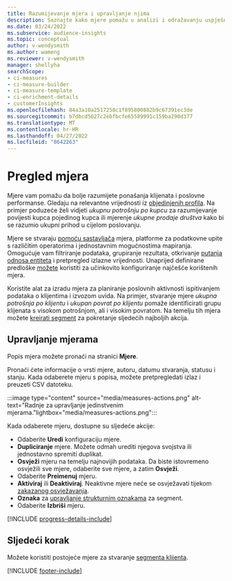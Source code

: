 ```yaml
---
title: Razumijevanje mjera i upravljanje njima
description: Saznajte kako mjere pomažu u analizi i odražavanju uspješnosti vašeg poslovanja.
ms.date: 03/24/2022
ms.subservice: audience-insights
ms.topic: conceptual
author: v-wendysmith
ms.author: wameng
ms.reviewer: v-wendysmith
manager: shellyha
searchScope:
- ci-measures
- ci-measure-builder
- ci-measure-template
- ci-enrichment-details
- customerInsights
ms.openlocfilehash: 84a3a10a2517258c1f895800882b9c67391ec3de
ms.sourcegitcommit: b7dbcd5627c2ebfbcfe65589991c159ba290d377
ms.translationtype: MT
ms.contentlocale: hr-HR
ms.lasthandoff: 04/27/2022
ms.locfileid: "8642263"
---
```

# <a name="measures-overview"></a>Pregled mjera

Mjere vam pomažu da bolje razumijete ponašanja klijenata i poslovne performanse. Gledaju na relevantne vrijednosti iz [objedinjenih profila](data-unification.md). Na primjer poduzeće želi vidjeti *ukupnu potrošnju po kupcu* za razumijevanje povijesti kupca pojedinog kupca ili mjerenje *ukupne prodaje društva* kako bi se razumio ukupni prihod u cijelom poslovanju.  

Mjere se stvaraju [pomoću sastavljača](measure-builder.md) mjera, platforme za podatkovne upite s različitim operatorima i jednostavnim mogućnostima mapiranja. Omogućuje vam filtriranje podataka, grupiranje rezultata, otkrivanje [putanja odnosa entiteta](relationships.md) i pretpregled izlazne vrijednosti. Unaprijed definirane predloške [možete](measure-templates.md) koristiti za učinkovito konfiguriranje najčešće korištenih mjera.

Koristite alat za izradu mjera za planiranje poslovnih aktivnosti ispitivanjem podataka o klijentima i izvozom uvida. Na primjer, stvaranje mjere *ukupna potrošnja po klijentu* i *ukupan povrat po klijentu* pomaže identificirati grupu klijenata s visokom potrošnjom, ali i visokim povratom. Na temelju tih mjera možete [kreirati segment](segments.md) za pokretanje sljedećih najboljih akcija.

## <a name="manage-your-measures"></a>Upravljanje mjerama

Popis mjera možete pronaći na stranici **Mjere**.

Pronaći ćete informacije o vrsti mjere, autoru, datumu stvaranja, statusu i stanju. Kada odaberete mjeru s popisa, možete pretpregledati izlaz i preuzeti CSV datoteku.

:::image type="content" source="media/measures-actions.png" alt-text="Radnje za upravljanje jedinstvenim mjerama."lightbox="media/measures-actions.png":::

Kada odaberete mjeru, dostupne su sljedeće akcije:

- Odaberite **Uredi** konfiguraciju mjere.
- **Dupliciranje** mjere. Možete odmah urediti njegova svojstva ili jednostavno spremiti duplikat.
- **Osvježi** mjeru na temelju najnovijih podataka. Da biste istovremeno osvježili sve mjere, odaberite sve mjere, a zatim **Osvježi**.
- Odaberite **Preimenuj** mjeru.
- **Aktiviraj** ili **Deaktiviraj**. Neaktivne mjere neće se osvježavati tijekom [zakazanog osvježavanja](system.md#schedule-tab).
- **Oznaka** za [upravljanje strukturnim oznakama](work-with-tags-columns.md#manage-tags) za segment.
- Odaberite **Izbriši** mjeru.

[!INCLUDE [progress-details-include](includes/progress-details-pane.md)]

## <a name="next-step"></a>Sljedeći korak

Možete koristiti postojeće mjere za stvaranje [segmenta klijenta](segments.md).

[!INCLUDE [footer-include](includes/footer-banner.md)]
